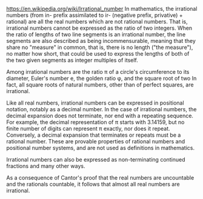 https://en.wikipedia.org/wiki/Irrational_number
In mathematics, the irrational numbers (from in- prefix assimilated to ir- (negative prefix, privative) + rational) are all the real numbers which are not rational numbers. That is, irrational numbers cannot be expressed as the ratio of two integers. When the ratio of lengths of two line segments is an irrational number, the line segments are also described as being incommensurable, meaning that they share no "measure" in common, that is, there is no length ("the measure"), no matter how short, that could be used to express the lengths of both of the two given segments as integer multiples of itself.

Among irrational numbers are the ratio π of a circle's circumference to its diameter, Euler's number e, the golden ratio φ, and the square root of two In fact, all square roots of natural numbers, other than of perfect squares, are irrational.

Like all real numbers, irrational numbers can be expressed in positional notation, notably as a decimal number. In the case of irrational numbers, the decimal expansion does not terminate, nor end with a repeating sequence. For example, the decimal representation of π starts with 3.14159, but no finite number of digits can represent π exactly, nor does it repeat. Conversely, a decimal expansion that terminates or repeats must be a rational number. These are provable properties of rational numbers and positional number systems, and are not used as definitions in mathematics.

Irrational numbers can also be expressed as non-terminating continued fractions and many other ways.

As a consequence of Cantor's proof that the real numbers are uncountable and the rationals countable, it follows that almost all real numbers are irrational.